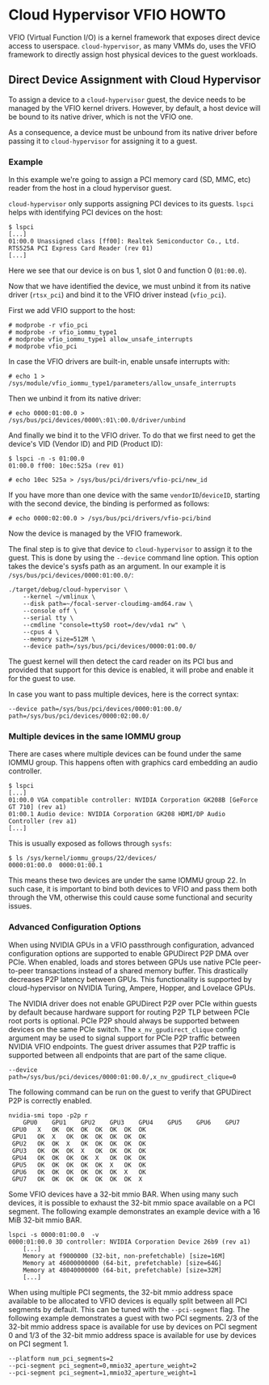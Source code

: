 # Cloud Hypervisor VFIO HOWTO

VFIO (Virtual Function I/O) is a kernel framework that exposes direct device
access to userspace. `cloud-hypervisor`, as many VMMs do, uses the VFIO
framework to directly assign host physical devices to the guest workloads.

## Direct Device Assignment with Cloud Hypervisor

To assign a device to a `cloud-hypervisor` guest, the device needs to be managed
by the VFIO kernel drivers. However, by default, a host device will be bound to
its native driver, which is not the VFIO one.

As a consequence, a device must be unbound from its native driver before passing
it to `cloud-hypervisor` for assigning it to a guest.

### Example

In this example we're going to assign a PCI memory card (SD, MMC, etc) reader
from the host in a cloud hypervisor guest.

`cloud-hypervisor` only supports assigning PCI devices to its guests. `lspci`
helps with identifying PCI devices on the host:

```
$ lspci
[...]
01:00.0 Unassigned class [ff00]: Realtek Semiconductor Co., Ltd. RTS525A PCI Express Card Reader (rev 01)
[...]
```

Here we see that our device is on bus 1, slot 0 and function 0 (`01:00.0`).

Now that we have identified the device, we must unbind it from its native driver
(`rtsx_pci`) and bind it to the VFIO driver instead (`vfio_pci`).

First we add VFIO support to the host:

```
# modprobe -r vfio_pci
# modprobe -r vfio_iommu_type1
# modprobe vfio_iommu_type1 allow_unsafe_interrupts
# modprobe vfio_pci
```

In case the VFIO drivers are built-in, enable unsafe interrupts with:

```
# echo 1 > /sys/module/vfio_iommu_type1/parameters/allow_unsafe_interrupts
```

Then we unbind it from its native driver:

```
# echo 0000:01:00.0 > /sys/bus/pci/devices/0000\:01\:00.0/driver/unbind
```

And finally we bind it to the VFIO driver. To do that we first need to get the
device's VID (Vendor ID) and PID (Product ID):

```
$ lspci -n -s 01:00.0
01:00.0 ff00: 10ec:525a (rev 01)

# echo 10ec 525a > /sys/bus/pci/drivers/vfio-pci/new_id
```

If you have more than one device with the same `vendorID`/`deviceID`, starting
with the second device, the binding is performed as follows:

```
# echo 0000:02:00.0 > /sys/bus/pci/drivers/vfio-pci/bind
```

Now the device is managed by the VFIO framework.

The final step is to give that device to `cloud-hypervisor` to assign it to the
guest. This is done by using the `--device` command line option. This option
takes the device's sysfs path as an argument. In our example it is
`/sys/bus/pci/devices/0000:01:00.0/`:

```
./target/debug/cloud-hypervisor \
    --kernel ~/vmlinux \
    --disk path=~/focal-server-cloudimg-amd64.raw \
    --console off \
    --serial tty \
    --cmdline "console=ttyS0 root=/dev/vda1 rw" \
    --cpus 4 \
    --memory size=512M \
    --device path=/sys/bus/pci/devices/0000:01:00.0/
```

The guest kernel will then detect the card reader on its PCI bus and provided
that support for this device is enabled, it will probe and enable it for the
guest to use.

In case you want to pass multiple devices, here is the correct syntax:

```
--device path=/sys/bus/pci/devices/0000:01:00.0/ path=/sys/bus/pci/devices/0000:02:00.0/
```

### Multiple devices in the same IOMMU group

There are cases where multiple devices can be found under the same IOMMU group.
This happens often with graphics card embedding an audio controller.

```
$ lspci
[...]
01:00.0 VGA compatible controller: NVIDIA Corporation GK208B [GeForce GT 710] (rev a1)
01:00.1 Audio device: NVIDIA Corporation GK208 HDMI/DP Audio Controller (rev a1)
[...]
```

This is usually exposed as follows through `sysfs`:

```
$ ls /sys/kernel/iommu_groups/22/devices/
0000:01:00.0  0000:01:00.1
```

This means these two devices are under the same IOMMU group 22. In such case,
it is important to bind both devices to VFIO and pass them both through the
VM, otherwise this could cause some functional and security issues.

### Advanced Configuration Options

When using NVIDIA GPUs in a VFIO passthrough configuration, advanced
configuration options are supported to enable GPUDirect P2P DMA over
PCIe. When enabled, loads and stores between GPUs use native PCIe
peer-to-peer transactions instead of a shared memory buffer. This drastically
decreases P2P latency between GPUs. This functionality is supported by
cloud-hypervisor on NVIDIA Turing, Ampere, Hopper, and Lovelace GPUs.

The NVIDIA driver does not enable GPUDirect P2P over PCIe within guests
by default because hardware support for routing P2P TLP between PCIe root
ports is optional. PCIe P2P should always be supported between devices
on the same PCIe switch. The `x_nv_gpudirect_clique` config argument may
be used to signal support for PCIe P2P traffic between NVIDIA VFIO endpoints.
The guest driver assumes that P2P traffic is supported between all endpoints
that are part of the same clique.
```
--device path=/sys/bus/pci/devices/0000:01:00.0/,x_nv_gpudirect_clique=0
```

The following command can be run on the guest to verify that GPUDirect P2P is
correctly enabled.
```
nvidia-smi topo -p2p r
 	GPU0	GPU1	GPU2	GPU3	GPU4	GPU5	GPU6	GPU7	
 GPU0	X	OK	OK	OK	OK	OK	OK	OK	
 GPU1	OK	X	OK	OK	OK	OK	OK	OK	
 GPU2	OK	OK	X	OK	OK	OK	OK	OK	
 GPU3	OK	OK	OK	X	OK	OK	OK	OK	
 GPU4	OK	OK	OK	OK	X	OK	OK	OK	
 GPU5	OK	OK	OK	OK	OK	X	OK	OK	
 GPU6	OK	OK	OK	OK	OK	OK	X	OK	
 GPU7	OK	OK	OK	OK	OK	OK	OK	X	
```

Some VFIO devices have a 32-bit mmio BAR. When using many such devices, it is
possible to exhaust the 32-bit mmio space available on a PCI segment. The
following example demonstrates an example device with a 16 MiB 32-bit mmio BAR.
```
lspci -s 0000:01:00.0  -v
0000:01:00.0 3D controller: NVIDIA Corporation Device 26b9 (rev a1)
    [...]
    Memory at f9000000 (32-bit, non-prefetchable) [size=16M]
    Memory at 46000000000 (64-bit, prefetchable) [size=64G]
    Memory at 48040000000 (64-bit, prefetchable) [size=32M]
    [...]
```

When using multiple PCI segments, the 32-bit mmio address space available to
be allocated to VFIO devices is equally split between all PCI segments by
default. This can be tuned with the `--pci-segment` flag. The following example
demonstrates a guest with two PCI segments. 2/3 of the 32-bit mmio address
space is available for use by devices on PCI segment 0 and 1/3 of the 32-bit
mmio address space is available for use by devices on PCI segment 1.
```
--platform num_pci_segments=2
--pci-segment pci_segment=0,mmio32_aperture_weight=2
--pci-segment pci_segment=1,mmio32_aperture_weight=1
```
